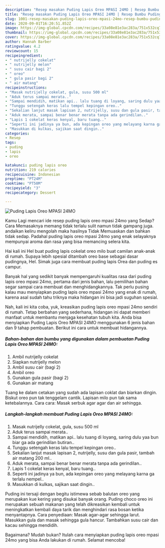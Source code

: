 ```yaml
---
description: "Resep masakan Puding Lapis Oreo MPASI 24MO | Resep Bumbu Puding Lapis Oreo MPASI 24MO Yang Menggugah Selera"
title: "Resep masakan Puding Lapis Oreo MPASI 24MO | Resep Bumbu Puding Lapis Oreo MPASI 24MO Yang Menggugah Selera"
slug: 1001-resep-masakan-puding-lapis-oreo-mpasi-24mo-resep-bumbu-puding-lapis-oreo-mpasi-24mo-yang-menggugah-selera
date: 2020-09-01T16:20:51.852Z
image: https://img-global.cpcdn.com/recipes/33a08e81e3ac283a/751x532cq70/puding-lapis-oreo-mpasi-24mo-foto-resep-utama.jpg
thumbnail: https://img-global.cpcdn.com/recipes/33a08e81e3ac283a/751x532cq70/puding-lapis-oreo-mpasi-24mo-foto-resep-utama.jpg
cover: https://img-global.cpcdn.com/recipes/33a08e81e3ac283a/751x532cq70/puding-lapis-oreo-mpasi-24mo-foto-resep-utama.jpg
author: Hannah Barber
ratingvalue: 4.2
reviewcount: 15
recipeingredient:
- " nutrijelly cokelat"
- " nutrijelly melon"
- " susu cair bagi 2"
- " oreo"
- " gula pasir bagi 2"
- " air matang"
recipeinstructions:
- "Masak nutrijelly cokelat, gula, susu 500 ml"
- "Aduk terus sampai merata.."
- "Sampai mendidih, matikan api.. lalu tuang di loyang, saring dulu yaa bun biar ga ada gerindilan butiran.."
- "Tunggu setengah keras lalu tempel kepingan oreo.."
- "Sekalian lanjut masak lapisan 2, nutrijelly, susu dan gula pasir, tambah air matang 200 ml.."
- "Aduk merata, sampai benar benar merata tanpa ada gerindilan.."
- "Lapis 1 cokelat keras kenyal, baru tuang.."
- "Seperti ini jadinya ya bun, ada kepingan oreo yang melayang karna ga terlalu nempel.."
- "Masukkan di kulkas, sajikan saat dingin.."
categories:
- Resep
tags:
- puding
- lapis
- oreo

katakunci: puding lapis oreo 
nutrition: 219 calories
recipecuisine: Indonesian
preptime: "PT24M"
cooktime: "PT50M"
recipeyield: "3"
recipecategory: Dessert

---
```



![Puding Lapis Oreo MPASI 24MO](https://img-global.cpcdn.com/recipes/33a08e81e3ac283a/751x532cq70/puding-lapis-oreo-mpasi-24mo-foto-resep-utama.jpg)

Kamu Lagi mencari ide resep puding lapis oreo mpasi 24mo yang Sedap? Cara Memasaknya memang tidak terlalu sulit namun tidak gampang juga. andaikan keliru mengolah maka hasilnya Tidak Memuaskan dan bahkan tidak sedap. Padahal puding lapis oreo mpasi 24mo yang enak selayaknya mempunyai aroma dan rasa yang bisa memancing selera kita.

Hai kali ini Hel buat puding lapis cokelat oreo milo buat camilan anak-anak di rumah. Supaya lebih spesial ditambah oreo base sebagai dasar pudingnya, Hel. Simak juga cara membuat puding lapis Orea dan puding es campur.

Banyak hal yang sedikit banyak mempengaruhi kualitas rasa dari puding lapis oreo mpasi 24mo, pertama dari jenis bahan, lalu pemilihan bahan segar sampai cara membuat dan menghidangkannya. Tak perlu pusing kalau mau menyiapkan puding lapis oreo mpasi 24mo yang enak di rumah, karena asal sudah tahu triknya maka hidangan ini bisa jadi suguhan spesial.


Nah, kali ini kita coba, yuk, kreasikan puding lapis oreo mpasi 24mo sendiri di rumah. Tetap berbahan yang sederhana, hidangan ini dapat memberi manfaat untuk membantu menjaga kesehatan tubuh kita. Anda bisa menyiapkan Puding Lapis Oreo MPASI 24MO menggunakan 6 jenis bahan dan 9 tahap pembuatan. Berikut ini cara untuk membuat hidangannya.

<!--inarticleads1-->

##### Bahan-bahan dan bumbu yang digunakan dalam pembuatan Puding Lapis Oreo MPASI 24MO:

1. Ambil  nutrijelly cokelat
1. Siapkan  nutrijelly melon
1. Ambil  susu cair (bagi 2)
1. Ambil  oreo
1. Gunakan  gula pasir (bagi 2)
1. Gunakan  air matang


Tuang ke dalam cetakan yang sudah ada lapisan coklat dan biarkan dingin. Biskut oreo pun tak tenggelam cantik. Lapisan milo pun tak sama ketebalannya. Cara cara: Masak serbuk agar agar dan air sehingga. 

<!--inarticleads2-->

##### Langkah-langkah membuat Puding Lapis Oreo MPASI 24MO:

1. Masak nutrijelly cokelat, gula, susu 500 ml
1. Aduk terus sampai merata..
1. Sampai mendidih, matikan api.. lalu tuang di loyang, saring dulu yaa bun biar ga ada gerindilan butiran..
1. Tunggu setengah keras lalu tempel kepingan oreo..
1. Sekalian lanjut masak lapisan 2, nutrijelly, susu dan gula pasir, tambah air matang 200 ml..
1. Aduk merata, sampai benar benar merata tanpa ada gerindilan..
1. Lapis 1 cokelat keras kenyal, baru tuang..
1. Seperti ini jadinya ya bun, ada kepingan oreo yang melayang karna ga terlalu nempel..
1. Masukkan di kulkas, sajikan saat dingin..


Puding ini tersaji dengan begitu istimewa sebab balutan oreo yang merupakan kue kering yang disukai banyak orang. Puding choco oreo ini merupakan sebuah makanan yang telah dikreasikan kembali untuk meningkatkan kembali daya tarik dan menghindari rasa bosan ketika menyantapnya. Cara penyediaan: Masak agar-agar sehingga larut. Masukkan gula dan masak sehingga gula hancur. Tambahkan susu cair dan kacau sehingga mendidih. 

Bagaimana? Mudah bukan? Itulah cara menyiapkan puding lapis oreo mpasi 24mo yang bisa Anda lakukan di rumah. Selamat mencoba!
